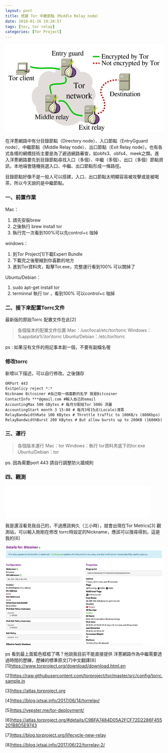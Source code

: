 ```yaml
---
layout: post
title: 搭建 Tor 中繼節點（Middle Relay node）
date: 2018-01-26 19:28:57
tags: [tor, tor relay]
categories: [Tor Project]
---
```


![](/image/tor18.png)

在洋蔥網路中有分目錄節點（Directory node）、入口節點（EntryGguard node）、中繼節點（Middle Relay node）、出口節點（Exit Relay node）。也有各式各樣的網橋技術主要是為了避過網路審查，如obfs3、obfs4、meek之類。進入洋蔥網路要先到目錄節點尋找入口（多個）、中繼（多個）、出口（多個）節點資訊，本地端會隨機挑選入口、中繼、出口節點形成一條路徑。

<!-- more --> 

目錄節點好像不是一般人可以搭建，入口、出口節點太明顯容易被攻擊或是被喝茶，所以今天說的是中繼節點。

### 一、前置作業

Mac：

1. 請先安裝brew
2. 之後執行 brew install tor
3. 執行完一次看到100%可以先control+c 咖掉

windows：

1. 到Tor Project[1]下載Expert Bundle
2. 下載完之後壓縮到你喜歡的地方
3. 進到Tor資料夾，點擊Tor.exe，完整運行看到100% 可以關掉了

Ubuntu/Debian：

1. sudo apt-get install tor
2. terminnal 執行 tor ，看到100% 可以control+c 咖掉

### 二、接下來配置Torrc文件

最新版的原始Torrc 配置文件在此[2]

> 各個版本的配置文件位置
> Mac：/usr/local/etc/tor/torrc
> Windows：%appdata%\tor\torrc
> Ubuntu/Debian：/etc/tor/torrc

ps : 如果沒有文件的用記事本創一個，不要有副檔名喔

### 修改torrc

新增以下描述，可以自行修改。之後儲存

```
ORPort 443
Exitpolicy reject *:*
Nickname Bitcoiner #自己取一個喜歡的名字 我是Bitcoiner
ContactInfo ***@gmail.com #輸入自己的email
AccountingMax 500 GBytes # 每月分配给Tor 500G 流量
AccountingStart month 3 15:00 # 每月3号15点(Locale)清零
RelayBandwidthRate 100 KBytes # Throttle traffic to 100KB/s (800Kbps) 
RelayBandwidthBurst 200 KBytes # But allow bursts up to 200KB (1600Kb)
```

### 三、運行

>各個版本運行
>Mac：tor
>Windows：執行 tor資料夾底下的tor.exe
>Ubuntu/Debian：tor

ps. 因為需要port 443 請自行調整防火牆規則

### 四、觀測

![](/image/tor19.png)

我是還沒看見我自己的，不過應該夠久（三小時），就會出現在Tor Metrics[3] 觀測站，可以輸入剛剛在修改 torrc時設定的Nickname，應該可以搜尋得到。這是我的[6]

![](/image/tor20.png)

ps 看到最上面藍色框框了嗎？他說我目前不能直接提供 洋蔥網路作為中繼需要透過時間的歷練，歷練的標準原文[7]中文翻譯[8]
[1]https://www.torproject.org/download/download.html.en

[2]https://raw.githubusercontent.com/torproject/tor/master/src/config/torrc.sample.in

[3]https://atlas.torproject.org

[4]https://blog.jxtsai.info/2017/06/14/torrelay/

[5]https://yepster.me/tor-deployment/

[6]https://atlas.torproject.org/#details/C9BFA7484D05A2FCF72D2286F455201B8D5E9743

[7]https://blog.torproject.org/lifecycle-new-relay

[8]https://blog.jxtsai.info/2017/06/22/torrelay-2/
